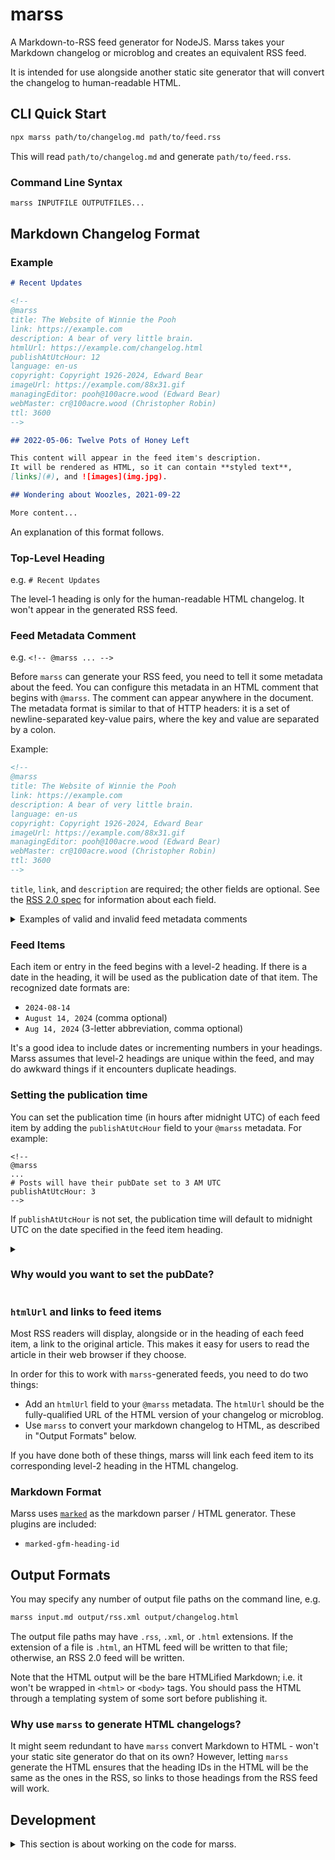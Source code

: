 # marss

A Markdown-to-RSS feed generator for NodeJS.
Marss takes your Markdown changelog or microblog and creates an equivalent RSS feed.

It is intended for use alongside another static site generator that will convert the
changelog to human-readable HTML.

## CLI Quick Start

```sh
npx marss path/to/changelog.md path/to/feed.rss
```

This will read `path/to/changelog.md` and generate `path/to/feed.rss`.

### Command Line Syntax

```sh
marss INPUTFILE OUTPUTFILES...
```

## Markdown Changelog Format

### Example

```markdown
# Recent Updates

<!--
@marss
title: The Website of Winnie the Pooh
link: https://example.com
description: A bear of very little brain.
htmlUrl: https://example.com/changelog.html
publishAtUtcHour: 12
language: en-us
copyright: Copyright 1926-2024, Edward Bear
imageUrl: https://example.com/88x31.gif
managingEditor: pooh@100acre.wood (Edward Bear)
webMaster: cr@100acre.wood (Christopher Robin)
ttl: 3600
-->

## 2022-05-06: Twelve Pots of Honey Left

This content will appear in the feed item's description.
It will be rendered as HTML, so it can contain **styled text**,
[links](#), and ![images](img.jpg).

## Wondering about Woozles, 2021-09-22

More content...
```

An explanation of this format follows.

### Top-Level Heading

e.g. `# Recent Updates`

The level-1 heading is only for the human-readable
HTML changelog. It won't appear in the generated RSS feed.

### Feed Metadata Comment

e.g. `<!-- @marss ... -->`

Before `marss` can generate your RSS feed, you need to tell it some
metadata about the feed. You can configure this metadata in an HTML
comment that begins with `@marss`.
The comment can appear anywhere in the document.
The metadata format is similar to that of HTTP headers: it is a set of
newline-separated key-value pairs, where the key and value are separated by
a colon.

Example:

```html
<!--
@marss
title: The Website of Winnie the Pooh
link: https://example.com
description: A bear of very little brain.
language: en-us
copyright: Copyright 1926-2024, Edward Bear
imageUrl: https://example.com/88x31.gif
managingEditor: pooh@100acre.wood (Edward Bear)
webMaster: cr@100acre.wood (Christopher Robin)
ttl: 3600
-->
```

`title`, `link`, and `description` are required; the other fields are
optional. See the [RSS 2.0 spec](https://cyber.harvard.edu/rss/rss.html) for
information about each field.

<details>
<summary>Examples of valid and invalid feed metadata comments</summary>

```html
This config is VALID because it has all the required fields.

<!--
@marss
title: The Website of Winnie the Pooh
link: https://example.com
description: A bear of very little brain.
-->
```

```html
This config is VALID. No space is required before the `@marss`
directive.

<!--@marss
title: ...
link: https://example.com
description: ...
-->
```

```html
This config is VALID. Additional newlines and spaces before the
`@marss` directive are allowed.

<!--
  
  @marss
title: ...
link: https://example.com
description: ...
-->
```

```html
This config is VALID because lines that are not formatted as key-value
pairs are ignored. Putting `#` or `//` at the beginning of a line will
always cause it to be ignored.

<!--
@marss
# this is a comment
# title: this line is ignored
title: ...
link: https://example.com
description: ...
-->
```

```html
This config is VALID because extra spaces around `:` or at the
beginning of a line are ignored.

<!--
@marss
  title  : The Website of Winnie the Pooh
  link  : https://example.com
  description  : A bear of very little brain.
-->
```

</details>

### Feed Items

Each item or entry in the feed begins with a level-2 heading. If there is a
date in the heading, it will be used as the publication date of that item.
The recognized date formats are:

- `2024-08-14`
- `August 14, 2024` (comma optional)
- `Aug 14, 2024` (3-letter abbreviation, comma optional)

It's a good idea to include dates or incrementing numbers in your headings.
Marss assumes that level-2 headings are unique within the feed, and may do
awkward things if it encounters duplicate headings.

### Setting the publication time

You can set the publication time (in hours after midnight UTC) of each feed
item by adding the `publishAtUtcHour` field to your `@marss` metadata. For
example:

```
<!--
@marss
...
# Posts will have their pubDate set to 3 AM UTC
publishAtUtcHour: 3
-->
```

If `publishAtUtcHour` is not set, the publication time will default to
midnight UTC on the date specified in the feed item heading.

<details>
<summary><h3>Why would you want to set the pubDate?</h3></summary>

Feed readers typically display publication dates in the reader's local
timezone. Using midnight UTC as the publication time might cause that local
date to be inconsistent with the heading of the feed item for some of your
readers.

For example, a feed item whose publication date is midnight, January 1st in
UTC will appear to have been published on December 31st to readers in
California.

To ensure the date is displayed consistently in (almost) every timezone, you
can publish at noon UTC by setting `publishAtUtcHour: 12`. The downside is
that your posts will not appear in some feed readers until that hour; i.e.
users in England will not see your posts until noon their time, even if you
update your feed before noon.

You can set `publishAtUtcHour` to a negative value to set `pubDate` to the
UTC date prior to the date specified in the feed item heading.

If this all seems too complicated, feel free to ignore it. Nothing will break
if you don't set `publishAtUtcHour`.

</details>

### `htmlUrl` and links to feed items

Most RSS readers will display, alongside or in the heading of each feed
item, a link to the original article. This makes it easy for users to read
the article in their web browser if they choose.

In order for this to work with `marss`-generated feeds, you need to do two
things:

- Add an `htmlUrl` field to your `@marss` metadata. The `htmlUrl` should be
  the fully-qualified URL of the HTML version of your changelog or microblog.
- Use `marss` to convert your markdown changelog to HTML, as described in
  "Output Formats" below.

If you have done both of these things, marss will link each feed item to its
corresponding level-2 heading in the HTML changelog.

### Markdown Format

Marss uses [`marked`](https://marked.js.org) as the markdown parser / HTML generator. These plugins are included:

- `marked-gfm-heading-id`

## Output Formats

You may specify any number of output file paths on the command line, e.g.

```bash
marss input.md output/rss.xml output/changelog.html
```

The output file paths may have `.rss`, `.xml`, or `.html` extensions. If the
extension of a file is `.html`, an HTML feed will be written to that file;
otherwise, an RSS 2.0 feed will be written.

Note that the HTML output will be the bare HTMLified Markdown; i.e. it won't
be wrapped in `<html>` or `<body>` tags. You should pass the HTML through a
templating system of some sort before publishing it.

### Why use `marss` to generate HTML changelogs?

It might seem redundant to have `marss` convert Markdown to HTML - won't your
static site generator do that on its own? However, letting `marss` generate
the HTML ensures that the heading IDs in the HTML will be the same as the
ones in the RSS, so links to those headings from the RSS feed will work.

## Development

<details>
<summary>This section is about working on the code for marss.</summary>

Opening the repo in VS Code will automatically run the typechecker and display errors
in the problems pane.

```bash
# typecheck in watch mode. You don't need to run this manually if you use VS Code.
yarn ts
# run unit tests
yarn test
# run system tests
yarn sys
# check formatting
yarn lint
# fix formatting
yarn fix
# run all checks (do this before you git push)
yarn verify
# compile to JS in dist/
yarn build
```

### TODO

- release 1.0
- convert relative URLs to absolute when HTML is parsed.

</details>
